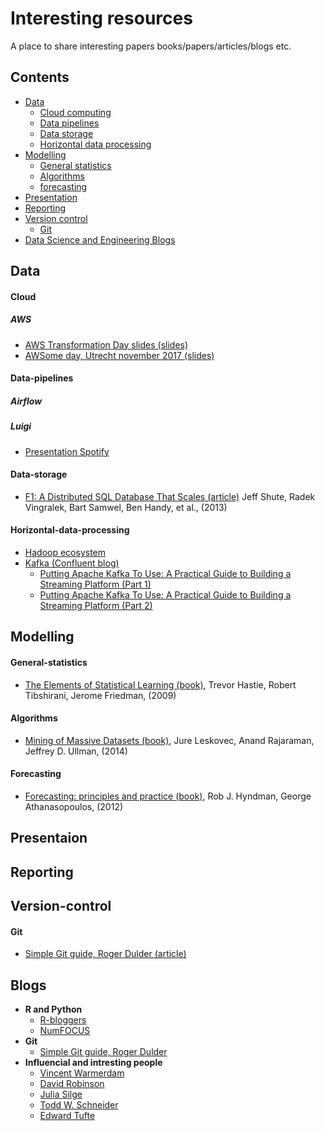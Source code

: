 # Interesting resources
A place to share interesting papers books/papers/articles/blogs etc.

## Contents

* [Data](#data)
  * [Cloud computing](#cloud)
  * [Data pipelines](#data-pipelines)
  * [Data storage](#data-storage)
  * [Horizontal data processing](Horizontal-data-processing)
* [Modelling](#modelling)
  * [General statistics](#general-statistics)
  * [Algorithms](#algorithms)
  * [forecasting](#forecasting)
* [Presentation](#presentation)
* [Reporting](#reporting)
* [Version control](#version-control)
  * [Git](#git)
* [Data Science and Engineering Blogs](#blogs)


## Data

#### Cloud

##### AWS
* [AWS Transformation Day slides (slides)](https://www.slideshare.net/AmazonWebServices/tag/benelux-transformation-day-2017)
* [AWSome day, Utrecht november 2017 (slides)](https://www.slideshare.net/secret/3AyYGeM9cMeT26)

#### Data-pipelines

##### Airflow

##### Luigi
* [Presentation Spotify](https://www.slideshare.net/erikbern/luigi-presentation-nyc-data-science)

#### Data-storage
* [F1: A Distributed SQL Database That Scales (article)](https://static.googleusercontent.com/media/research.google.com/nl//pubs/archive/41344.pdf) Jeff Shute, Radek Vingralek, Bart Samwel, Ben Handy, et al., (2013)

#### Horizontal-data-processing
* [Hadoop ecosystem](https://hadoopecosystemtable.github.io/)
* [Kafka (Confluent blog)](https://www.confluent.io/blog/)
    * [Putting Apache Kafka To Use: A Practical Guide to Building a Streaming Platform (Part 1)](https://www.confluent.io/blog/stream-data-platform-1/)
    * [Putting Apache Kafka To Use: A Practical Guide to Building a Streaming Platform (Part 2)](https://www.confluent.io/blog/stream-data-platform-2/)


## Modelling

#### General-statistics
* [The Elements of Statistical Learning (book)](https://statweb.stanford.edu/~tibs/ElemStatLearn/printings/ESLII_print10.pdf), Trevor Hastie, Robert Tibshirani, Jerome Friedman, (2009)

#### Algorithms
* [Mining of Massive Datasets (book)](http://infolab.stanford.edu/~ullman/mmds/book.pdf), Jure Leskovec, Anand Rajaraman, Jeffrey D. Ullman, (2014)

#### Forecasting
* [Forecasting: principles and practice (book)](https://www.otexts.org/fpp), Rob J. Hyndman, George Athanasopoulos, (2012)  


## Presentaion


## Reporting


## Version-control

#### Git
* [Simple Git guide, Roger Dulder (article)](http://rogerdudler.github.io/git-guide/)


## Blogs
* **R and Python**
  * [R-bloggers](https://r-bloggers.com)
  * [NumFOCUS](https://www.numfocus.org)
* **Git**
  * [Simple Git guide, Roger Dulder](http://rogerdudler.github.io/git-guide/)
* **Influencial and intresting people**
  * [Vincent Warmerdam](http://koaning.io)
  * [David Robinson](http://varianceexplained.org)
  * [Julia Silge](http://juliasilge.com)
  * [Todd W. Schneider](http://toddwschneider.com)
  * [Edward Tufte](https://www.edwardtufte.com/tufte/)
